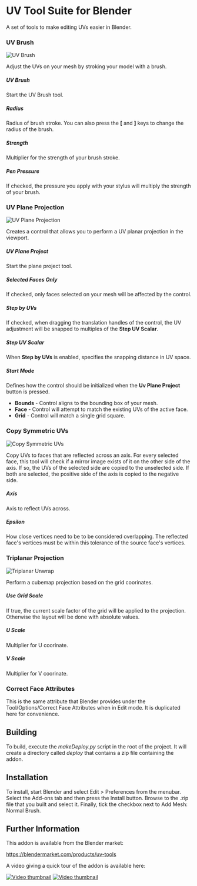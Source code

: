 # UV Tool Suite for Blender

A set of tools to make editing UVs easier in Blender.

### UV Brush

![UV Brush](doc/image/uvBrush.png)

Adjust the UVs on your mesh by stroking your model with a brush.


##### UV Brush
Start the UV Brush tool.

##### Radius
Radius of brush stroke.  You can also press the **[** and **]** keys to change the radius of the brush.

##### Strength
Multiplier for the strength of your brush stroke.

##### Pen Pressure
If checked, the pressure you apply with your stylus will multiply the strength of your brush.




### UV Plane Projection

![UV Plane Projection](doc/image/uvPlanarProjection.png)

Creates a control that allows you to perform a UV planar projection in the viewport.


##### UV Plane Project
Start the plane project tool.

##### Selected Faces Only
If checked, only faces selected on your mesh will be affected by the control.

##### Step by UVs
If checked, when dragging the translation handles of the control, the UV adjustment will be snapped to multiples of the **Step UV Scalar**.

##### Step UV Scalar
When **Step by UVs** is enabled, specifies the snapping distance in UV space.


##### Start Mode
Defines how the control should be initialized when the **Uv Plane Project** button is pressed.

- **Bounds** - Control aligns to the bounding box of your mesh.
- **Face** - Control will attempt to match the existing UVs of the active face.
- **Grid** - Control will match a single grid square.





### Copy Symmetric UVs

![Copy Symmetric UVs](doc/image/copySymmetricUvs.png)

Copy UVs to faces that are reflected across an axis.  For every selected face, this tool will check if a mirror image exists of it on the other side of the axis.  If so, the UVs of the selected side are copied to the unselected side.  If both are selected, the positive side of the axis is copied to the negative side.

##### Axis
Axis to reflect UVs across.

##### Epsilon
How close vertices need to be to be considered overlapping.  The reflected face's vertices must be within this tolerance of the source face's vertices.




### Triplanar Projection

![Triplanar Unwrap](doc/image/triplanarUnwrap.png)

Perform a cubemap projection based on the grid coorinates.

##### Use Grid Scale
If true, the current scale factor of the grid will be applied to the projection.  Otherwise the layout will be done with absolute values.

##### U Scale
Multiplier for U coorinate.

##### V Scale
Multiplier for V coorinate.


### Correct Face Attributes

This is the same attribute that Blender provides under the Tool/Options/Correct Face Attributes when in Edit mode.  It is duplicated here for convenience.




## Building

To build, execute the *makeDeploy.py* script in the root of the project.  It will create a directory called *deploy* that contains a zip file containing the addon.

## Installation

To install, start Blender and select Edit > Preferences from the menubar.  Select the Add-ons tab and then press the Install button.  Browse to the .zip file that you built and select it.  Finally, tick the checkbox next to Add Mesh: Normal Brush.

## Further Information

This addon is available from the Blender market:

https://blendermarket.com/products/uv-tools


A video giving a quick tour of the addon is available here:

[![Video thumbnail](https://img.youtube.com/vi/bnz31KJJITc/0.jpg)](https://youtu.be/bnz31KJJITc)
[![Video thumbnail](https://img.youtube.com/vi/hsBdzfSci8k/0.jpg)](https://youtu.be/hsBdzfSci8k)


